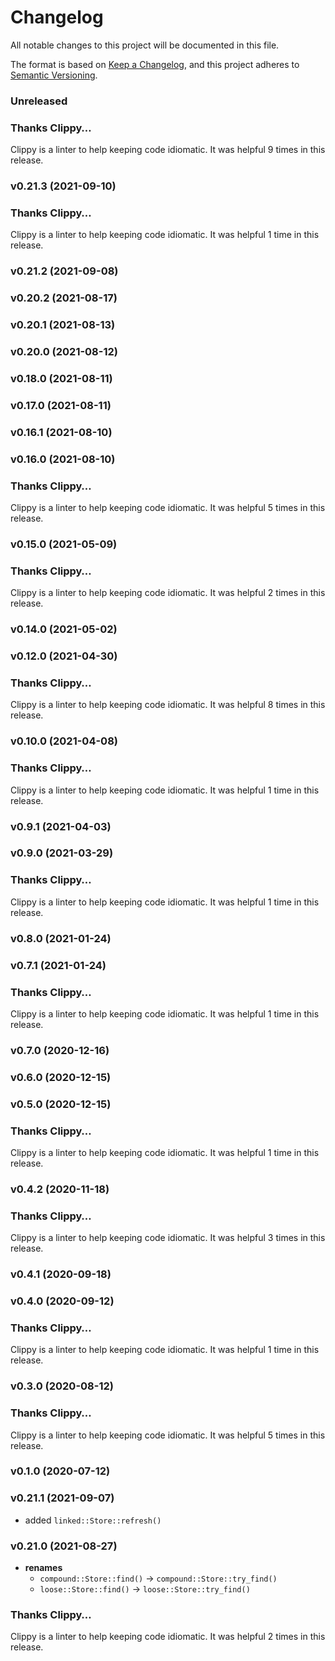 # Changelog

All notable changes to this project will be documented in this file.

The format is based on [Keep a Changelog](https://keepachangelog.com/en/1.0.0/),
and this project adheres to [Semantic Versioning](https://semver.org/spec/v2.0.0.html).

### Unreleased

### Thanks Clippy…

Clippy is a linter to help keeping code idiomatic. It was helpful 9 times in this release.


### v0.21.3 (2021-09-10)

### Thanks Clippy…

Clippy is a linter to help keeping code idiomatic. It was helpful 1 time in this release.


### v0.21.2 (2021-09-08)


### v0.20.2 (2021-08-17)


### v0.20.1 (2021-08-13)


### v0.20.0 (2021-08-12)


### v0.18.0 (2021-08-11)


### v0.17.0 (2021-08-11)


### v0.16.1 (2021-08-10)


### v0.16.0 (2021-08-10)

### Thanks Clippy…

Clippy is a linter to help keeping code idiomatic. It was helpful 5 times in this release.


### v0.15.0 (2021-05-09)

### Thanks Clippy…

Clippy is a linter to help keeping code idiomatic. It was helpful 2 times in this release.


### v0.14.0 (2021-05-02)


### v0.12.0 (2021-04-30)

### Thanks Clippy…

Clippy is a linter to help keeping code idiomatic. It was helpful 8 times in this release.


### v0.10.0 (2021-04-08)

### Thanks Clippy…

Clippy is a linter to help keeping code idiomatic. It was helpful 1 time in this release.


### v0.9.1 (2021-04-03)


### v0.9.0 (2021-03-29)

### Thanks Clippy…

Clippy is a linter to help keeping code idiomatic. It was helpful 1 time in this release.


### v0.8.0 (2021-01-24)


### v0.7.1 (2021-01-24)

### Thanks Clippy…

Clippy is a linter to help keeping code idiomatic. It was helpful 1 time in this release.


### v0.7.0 (2020-12-16)


### v0.6.0 (2020-12-15)


### v0.5.0 (2020-12-15)

### Thanks Clippy…

Clippy is a linter to help keeping code idiomatic. It was helpful 1 time in this release.


### v0.4.2 (2020-11-18)

### Thanks Clippy…

Clippy is a linter to help keeping code idiomatic. It was helpful 3 times in this release.


### v0.4.1 (2020-09-18)


### v0.4.0 (2020-09-12)

### Thanks Clippy…

Clippy is a linter to help keeping code idiomatic. It was helpful 1 time in this release.


### v0.3.0 (2020-08-12)

### Thanks Clippy…

Clippy is a linter to help keeping code idiomatic. It was helpful 5 times in this release.


### v0.1.0 (2020-07-12)


### v0.21.1 (2021-09-07)

* added `linked::Store::refresh()`


### v0.21.0 (2021-08-27)

- **renames**
   - `compound::Store::find()` -> `compound::Store::try_find()`
   - `loose::Store::find()` -> `loose::Store::try_find()`
### Thanks Clippy…

Clippy is a linter to help keeping code idiomatic. It was helpful 2 times in this release.


